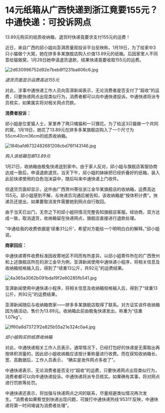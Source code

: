 # 14元纸箱从广西快递到浙江竟要155元？中通快递：可投诉网点

13.89元购买的纸质收纳箱，退货时快递竟要求支付155元的运费！

近日，来自广西的邱小姐向澎湃质量观投诉平台反映称，1月19日，为了给家中3只小猫做个大窝，她在拼多多某旗舰店购入价值13.89元的纸箱。后因家里人不同意给猫做窝，1月26日她申请退货退款，结果快递竟要收取155元的运费。

![2d630996752d92e7beb8f1231ba606c6.jpg](https://raw.githubusercontent.com/qqhsx/qqnews_image/main/2024/03/04/14元纸箱从广西快递到浙江竟要155元？中通快递：可投诉网点/2d630996752d92e7beb8f1231ba606c6.jpg)

 _退货页面显示运费高达155元_

对此，涉事中通快递工作人员向澎湃新闻表示，无论消费者是否支付了“超收”的运费，只要快递网点出现类似行为，消费者都可以向中通快递投诉。中通快递将派专员核实，如果属实将对相关网点罚款。

**消费者投诉：**

邱小姐是位爱猫人士，家里养了两只橘猫和一只狸花。为了给这3只猫做一个共同的窝，1月19日，她花了13.89元在拼多多某旗舰店购入了一个尺寸为55cm*40cm*36cm的纸质收纳箱。

![184bafd6732482681208cbd76f143146.jpg](https://raw.githubusercontent.com/qqhsx/qqnews_image/main/2024/03/04/14元纸箱从广西快递到浙江竟要155元？中通快递：可投诉网点/184bafd6732482681208cbd76f143146.jpg)

_购入该纸箱包邮13.89元_

1月21日，收纳箱由极兔快递送到家中。由于家人反对，邱小姐与旗舰店客服协商达成一致后，申请退款退货。当天下午，邱小姐的妹妹把已经折叠好的纸箱，装入此前快递使用的白色泡沫袋中，随后叫来中通快递上门收件。

但退货页面却显示，这件由广西贺州寄往浙江金华某旗舰店的收纳箱，运费高达155元。邱小姐感到不解，与快递员沟通后被告知，该收纳箱是“按体积计费”。快递员还提出，如果要取消发件需要她到网点自行取回。

由于当天已出门，无奈之下的邱小姐将情况完整告知旗舰店客服。经协商，双方达成一致，取消退货，收纳箱留在快递网点，旗舰店直接进行退款处理。

“中通给我的收费依据是‘续重31公斤’，希望对方能给一个明明白白的解释。”邱小姐说。

**商家回应：**

中通快递寄件收费标准因收寄地区不同而有所差异。以邱小姐寄件所在的广西贺州和上述旗舰店所在的浙江金华为例，澎湃新闻使用中通快递小程序，将相关信息及收纳箱规格输入后，得到了“续重13公斤，共92元”的运费结果。

![4a365a3062b091bda19f2e60285fb541.jpg](https://raw.githubusercontent.com/qqhsx/qqnews_image/main/2024/03/04/14元纸箱从广西快递到浙江竟要155元？中通快递：可投诉网点/4a365a3062b091bda19f2e60285fb541.jpg)

澎湃新闻使用中通快递小程序，将相关信息及收纳箱规格输入后，得到了“续重13公斤，共92元”的运费结果。

澎湃新闻随后与收纳箱商家——拼多多某旗舰店取得了联系。对方证实该件收纳箱因为搞活动，售价为13.89元。收纳箱此前由极兔快递发出，称重为“估重1.07kg”。

![ff60a8d73721f2e825b55a21e324c0a4.jpg](https://raw.githubusercontent.com/qqhsx/qqnews_image/main/2024/03/04/14元纸箱从广西快递到浙江竟要155元？中通快递：可投诉网点/ff60a8d73721f2e825b55a21e324c0a4.jpg)

_邱小姐购买的纸质收纳箱_

对此，中通快递相关工作人员表示，通常情况下，已经打包好的快递是无需取出再按体积测量的，因此邱小姐收纳箱应该按计重称量进行收费。而在获知收纳箱长、宽、高数据后，工作人员表示，
“确实是发件网点多收了”。

中通快递表示，无论消费者是否支付“超收”的运费，只要快递网点出现类似行为，消费者都可以向中通快递投诉。中通快递将派专员核实。如果确有其事，将对网点进行罚款等处罚。

中通快递还表示，将加强与快递网点之间的联系，尽量规避类似情况再次发生。“消费者如果察觉到快递出现问题，可拨打中通快递热线‘95311’反映，中通快递将第一时间竭诚为消费者处理”。

